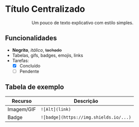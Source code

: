# Título Centralizado
<p align="center">Um pouco de texto explicativo com estilo simples.</p>

## Funcionalidades
- **Negrito**, *itálico*, ~~tachado~~
- Tabelas, gifs, badges, emojis, links
- Tarefas: 
  - [x] Concluído 
  - [ ] Pendente

## Tabela de exemplo

| Recurso      | Descrição                    |
|--------------|------------------------------|
| Imagem/GIF   | `![Alt](link)`               |
| Badge        | `![badge](https://img.shields.io/...)` |
